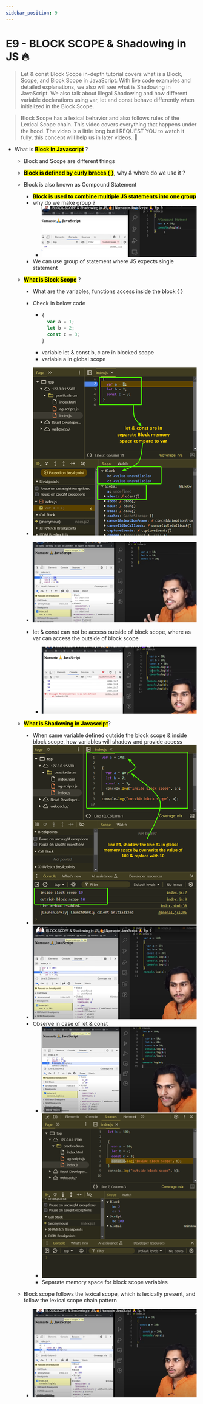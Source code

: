 ```yaml
---
sidebar_position: 9
---
```


# E9 - BLOCK SCOPE & Shadowing in JS 🔥

> Let & const Block Scope in-depth tutorial covers what is a Block, Scope, and Block Scope in JavaScript. With live code examples and detailed explanations, we also will see what is Shadowing in JavaScript. We also talk about Illegal Shadowing and how different variable declarations using var, let and const behave differently when initialized in the Block Scope.

> Block Scope has a lexical behavior and also follows rules of the Lexical Scope chain. This video covers everything that happens under the hood. The video is a little long but I REQUEST YOU to watch it fully, this concept will help us in later videos. 🙏

- What is **<mark>Block in Javascript</mark>** ?

  - Block and Scope are different things
  - **<mark>Block is defined by curly braces { }</mark>**, why & where do we use it ?
  - Block is also known as Compound Statement
    - **<mark>Block is used to combine multiple JS statements into one group</mark>**
    - why do we make group ?
      - ![alt text](images/omic01ty.pjh.png)
    - We can use group of statement where JS expects single statement
  - **<mark>What is Block Scope</mark>** ?

    - What are the variables, functions access inside the block { }
    - Check in below code

      - ```javascript
        {
          var a = 1;
          let b = 2;
          const c = 3;
        }
        ```
      - variable let & const b, c are in blocked scope
      - variable a in global scope

    - ![alt text](images/xxasaimage.png)
    - ![alt text](images/ujrosjd4.nuo.png)
    - let & const can not be access outside of block scope, where as var can access the outside of block scope
      - ![alt text](images/m1lxqdtj.tzo.png)

  - **<mark>What is Shadowing in Javascript</mark>**?

    - When same variable defined outside the block scope & inside block scope, how variables will shadow and provide access
    - ![alt text](images/isaamage.png)
    - ![alt text](images/obkp55jn.wxb.png)
    - Observe in case of let & const
      - ![alt text](images/xtjb1qrc.j34.png)
      - ![alt text](images/r4gns4u0.hjo.png)
      - Separate memory space for block scope variables

  - Block scope follows the lexical scope, which is lexically present, and follow the lexical scope chain pattern
    - ![alt text](images/2kvkqsno.zg1.png)
